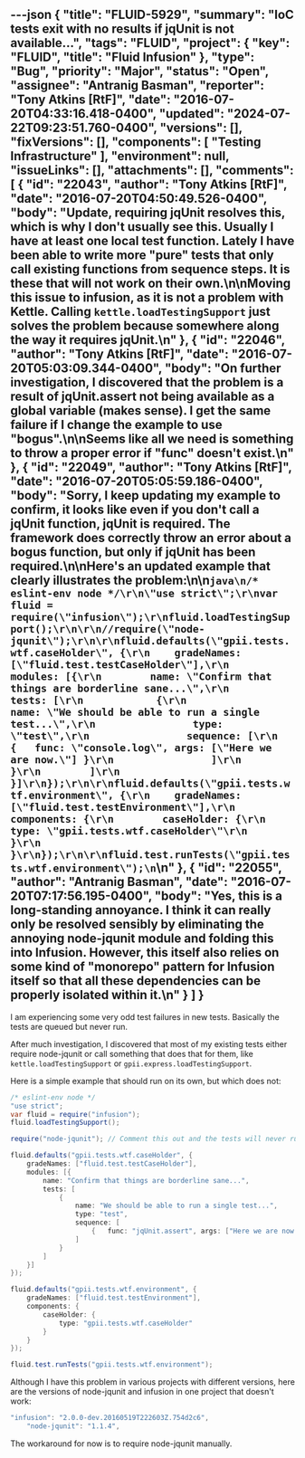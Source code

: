 ---json
{
  "title": "FLUID-5929",
  "summary": "IoC tests exit with no results if jqUnit is not available...",
  "tags": "FLUID",
  "project": {
    "key": "FLUID",
    "title": "Fluid Infusion"
  },
  "type": "Bug",
  "priority": "Major",
  "status": "Open",
  "assignee": "Antranig Basman",
  "reporter": "Tony Atkins [RtF]",
  "date": "2016-07-20T04:33:16.418-0400",
  "updated": "2024-07-22T09:23:51.760-0400",
  "versions": [],
  "fixVersions": [],
  "components": [
    "Testing Infrastructure"
  ],
  "environment": null,
  "issueLinks": [],
  "attachments": [],
  "comments": [
    {
      "id": "22043",
      "author": "Tony Atkins [RtF]",
      "date": "2016-07-20T04:50:49.526-0400",
      "body": "Update, requiring jqUnit resolves this, which is why I don't usually see this.  Usually I have at least one local test function.  Lately I have been able to write more \"pure\" tests that only call existing functions from sequence steps.  It is these that will not work on their own.\n\nMoving this issue to infusion, as it is not a problem with Kettle.  Calling `kettle.loadTestingSupport` just solves the problem because somewhere along the way it requires jqUnit.\n"
    },
    {
      "id": "22046",
      "author": "Tony Atkins [RtF]",
      "date": "2016-07-20T05:03:09.344-0400",
      "body": "On further investigation, I discovered that the problem is a result of jqUnit.assert not being available as a global variable (makes sense).  I get the same failure if I change the example to use \"bogus\".\n\nSeems like all we need is something to throw a proper error if \"func\" doesn't exist.\n"
    },
    {
      "id": "22049",
      "author": "Tony Atkins [RtF]",
      "date": "2016-07-20T05:05:59.186-0400",
      "body": "Sorry, I keep updating my example to confirm, it looks like even if you don't call a jqUnit function, jqUnit is required.  The framework does correctly throw an error about a bogus function, but only if jqUnit has been required.\n\nHere's an updated example that clearly illustrates the problem:\n\n```java\n/* eslint-env node */\r\n\"use strict\";\r\nvar fluid = require(\"infusion\");\r\nfluid.loadTestingSupport();\r\n\r\n//require(\"node-jqunit\");\r\n\r\nfluid.defaults(\"gpii.tests.wtf.caseHolder\", {\r\n    gradeNames: [\"fluid.test.testCaseHolder\"],\r\n    modules: [{\r\n        name: \"Confirm that things are borderline sane...\",\r\n        tests: [\r\n            {\r\n                name: \"We should be able to run a single test...\",\r\n                type: \"test\",\r\n                sequence: [\r\n                    {   func: \"console.log\", args: [\"Here we are now.\"] }\r\n                ]\r\n            }\r\n        ]\r\n    }]\r\n});\r\n\r\nfluid.defaults(\"gpii.tests.wtf.environment\", {\r\n    gradeNames: [\"fluid.test.testEnvironment\"],\r\n    components: {\r\n        caseHolder: {\r\n            type: \"gpii.tests.wtf.caseHolder\"\r\n        }\r\n    }\r\n});\r\n\r\nfluid.test.runTests(\"gpii.tests.wtf.environment\");\n```\n"
    },
    {
      "id": "22055",
      "author": "Antranig Basman",
      "date": "2016-07-20T07:17:56.195-0400",
      "body": "Yes, this is a long-standing annoyance. I think it can really only be resolved sensibly by eliminating the annoying node-jqunit module and folding this into Infusion. However, this itself also relies on some kind of \"monorepo\" pattern for Infusion itself so that all these dependencies can be properly isolated within it.\n"
    }
  ]
}
---
I am experiencing some very odd test failures in new tests. Basically the tests are queued but never run.

After much investigation, I discovered that most of my existing tests either require node-jqunit or call something that does that for them, like `kettle.loadTestingSupport` or `gpii.express.loadTestingSupport`.

Here is a simple example that should run on its own, but which does not:

```java
/* eslint-env node */
"use strict";
var fluid = require("infusion");
fluid.loadTestingSupport();

require("node-jqunit"); // Comment this out and the tests will never run.

fluid.defaults("gpii.tests.wtf.caseHolder", {
    gradeNames: ["fluid.test.testCaseHolder"],
    modules: [{
        name: "Confirm that things are borderline sane...",
        tests: [
            {
                name: "We should be able to run a single test...",
                type: "test",
                sequence: [
                    {   func: "jqUnit.assert", args: ["Here we are now."] }
                ]
            }
        ]
    }]
});

fluid.defaults("gpii.tests.wtf.environment", {
    gradeNames: ["fluid.test.testEnvironment"],
    components: {
        caseHolder: {
            type: "gpii.tests.wtf.caseHolder"
        }
    }
});

fluid.test.runTests("gpii.tests.wtf.environment");
```

Although I have this problem in various projects with different versions, here are the versions of node-jqunit and infusion in one project that doesn't work:

```java
"infusion": "2.0.0-dev.20160519T222603Z.754d2c6",
    "node-jqunit": "1.1.4",
```

The workaround for now is to require node-jqunit manually.

        